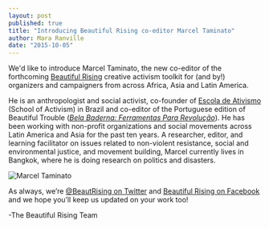 ```yaml
---
layout: post
published: true
title: "Introducing Beautiful Rising co-editor Marcel Taminato"
author: Mara Ranville
date: "2015-10-05"
---
```





We'd like to introduce Marcel Taminato, the new co-editor of the forthcoming [Beautiful Rising](https://beautifulrising.org) creative activism toolkit for (and by!) organizers and campaigners from across Africa, Asia and Latin America.

He is an anthropologist and social activist, co-founder of [Escola de Ativismo](https://www.facebook.com/ativismo) (School of Activism) in Brazil and co-editor of the Portuguese edition of Beautiful Trouble ([_Bela Baderna: Ferramentas Para Revolução_](http://beautifultrouble.org/2013/11/19/bt-international-edition-bela-baderna-ferramentas-para-revolucao/)). He has been working with non-profit organizations and social movements across Latin America and Asia for the past ten years. A researcher, editor, and learning facilitator on issues related to non-violent resistance, social and environmental justice, and movement building, Marcel currently lives in Bangkok, where he is doing research on politics and disasters.

![Marcel Taminato]({{site.baseurl}}/assets/Marcel_Taminato_600.jpg)

As always, we’re [@BeautRising on Twitter](https://twitter.com/BeautRising) and [Beautiful Rising on Facebook](https://www.facebook.com/BeautifulRising) and we hope you’ll keep us updated on your work too!

-The Beautiful Rising Team
